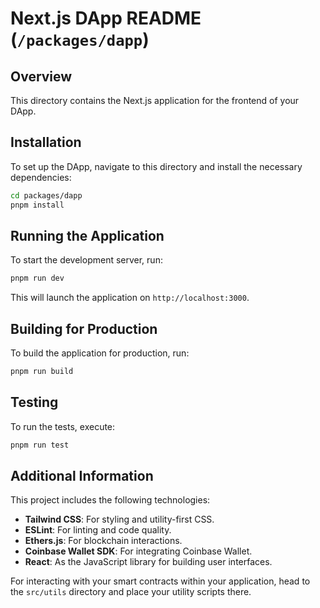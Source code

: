 
# Next.js DApp README (`/packages/dapp`)

## Overview
This directory contains the Next.js application for the frontend of your DApp.

## Installation
To set up the DApp, navigate to this directory and install the necessary dependencies:

```bash
cd packages/dapp
pnpm install
```

## Running the Application
To start the development server, run:

```bash
pnpm run dev
```

This will launch the application on `http://localhost:3000`.

## Building for Production
To build the application for production, run:

```bash
pnpm run build
```

## Testing
To run the tests, execute:

```bash
pnpm run test
```

## Additional Information

This project includes the following technologies:

- **Tailwind CSS**: For styling and utility-first CSS.
- **ESLint**: For linting and code quality.
- **Ethers.js**: For blockchain interactions.
- **Coinbase Wallet SDK**: For integrating Coinbase Wallet.
- **React**: As the JavaScript library for building user interfaces.

For interacting with your smart contracts within your application, head to the `src/utils` directory and place your utility scripts there.
